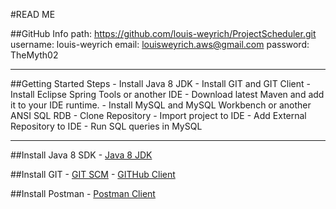 #READ ME

##GitHub Info
	path: 		<https://github.com/louis-weyrich/ProjectScheduler.git>
	username: 	louis-weyrich
	email: 		louisweyrich.aws@gmail.com
	password:  	TheMyth02

---

##Getting Started Steps
	- Install Java 8 JDK
	- Install GIT and GIT Client
	- Install Eclipse Spring Tools or another IDE
	- Download latest Maven and add it to your IDE runtime.
	- Install MySQL and MySQL Workbench or another ANSI SQL RDB
	- Clone Repository
	- Import project to IDE
	- Add External Repository to IDE
	- Run SQL queries in MySQL

---

##Install Java 8 SDK
	- [Java 8 JDK](https://www.oracle.com/technetwork/java/javase/downloads/jdk8-downloads-2133151.html)

##Install GIT
	- [GIT SCM](https://git-scm.com/downloads)
	- [GITHub Client](https://desktop.github.com/)

##Install Postman
	- [Postman Client](https://www.getpostman.com/downloads)
